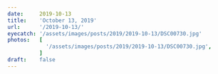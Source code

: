 ```yaml
---
date:     2019-10-13
title:    'October 13, 2019'
url:      '/2019-10-13/'
eyecatch: '/assets/images/posts/2019/2019-10-13/DSC00730.jpg'
photos:   [
            '/assets/images/posts/2019/2019-10-13/DSC00730.jpg',
          ]
draft:    false
---
```

